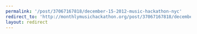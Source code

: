 ```yaml
---
permalink: '/post/37067167818/december-15-2012-music-hackathon-nyc'
redirect_to: 'http://monthlymusichackathon.org/post/37067167818/december-15-2012-music-hackathon-nyc'
layout: redirect
---
```

